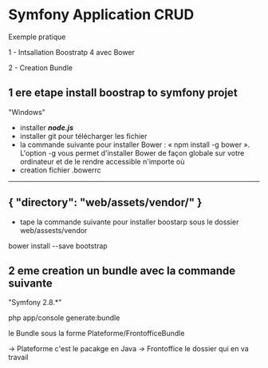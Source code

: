 Symfony Application CRUD
========================

Exemple pratique 

1 - Intsallation Boostratp 4 avec Bower

2 - Creation Bundle


1 ere etape install boostrap to symfony projet
--------------
"Windows"

* installer **_node.js_**
* installer git pour télécharger les fichier 
* la commande suivante pour installer Bower
 : « npm install -g bower ».
  L'option -g vous permet d'installer Bower de façon globale sur votre ordinateur et de le rendre accessible n'importe où
* creation fichier .bowerrc 
--------------
{
  "directory": "web/assets/vendor/"
}
--------------

* tape la commande suivante pour installer boostarp sous le dossier web/assests/vendor

 bower install --save bootstrap

2 eme creation un bundle avec la commande suivante 
--------------
"Symfony 2.8.*"

php app/console generate:bundle

le Bundle sous la forme 
Plateforme/FrontofficeBundle

-> Plateforme c'est le pacakge en Java
-> Frontoffice le dossier qui en va travail 
